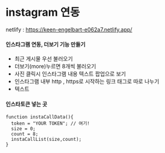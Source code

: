 # instagram 연동 

netlify : https://keen-engelbart-e062a7.netlify.app/


#### 인스타그램 연동, 더보기 기능 만들기
- 최근 게시물 우선 불러오기
- 더보기(more)누르면 8개씩 불러오기
- 사진 클릭시 인스타그램 내용 텍스트 팝업으로 보기
- 인스타그램 내부 http , https로 시작하는 링크 태그로 따로 나누기
- 텍스트 

#### 인스타토큰 넣는 곳
```
function instaCallData(){  
  token = "YOUR TOKEN"; // 여기!  
  size = 0;  
  count = 8;  
  instaCallList(size,count);  
}

```
